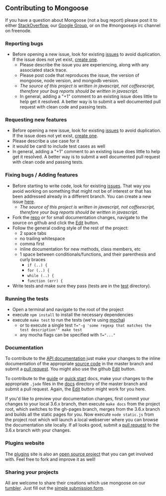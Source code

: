 ## Contributing to Mongoose

If you have a question about Mongoose (not a bug report) please post it to either [StackOverflow](http://stackoverflow.com/questions/tagged/mongoose), our [Google Group](http://groups.google.com/group/mongoose-orm), or on the #mongoosejs irc channel on freenode.

### Reporting bugs

- Before opening a new issue, look for existing [issues](https://github.com/learnboost/mongoose/issues) to avoid duplication. If the issue does not yet exist, [create one](https://github.com/learnboost/mongoose/issues/new).
  - Please describe the issue you are experiencing, along with any associated stack trace.
  - Please post code that reproduces the issue, the version of mongoose, node version, and mongodb version.
  - _The source of this project is written in javascript, not coffeescript, therefore your bug reports should be written in javascript_. 
  - In general, adding a "+1" comment to an existing issue does little to help get it resolved. A better way is to submit a well documented pull request with clean code and passing tests.

### Requesting new features

- Before opening a new issue, look for existing [issues](https://github.com/learnboost/mongoose/issues) to avoid duplication. If the issue does not yet exist, [create one](https://github.com/learnboost/mongoose/issues/new).
- Please describe a use case for it
- it would be cardl to include test cases as well
- In general, adding a "+1" comment to an existing issue does little to help get it resolved. A better way is to submit a well documented pull request with clean code and passing tests.

### Fixing bugs / Adding features

- Before starting to write code, look for existing [issues](https://github.com/learnboost/mongoose/issues). That way you avoid working on something that might not be of interest or that has been addressed already in a different branch. You can create a new issue [here](https://github.com/learnboost/mongoose/issues/new).
  - _The source of this project is written in javascript, not coffeescript, therefore your bug reports should be written in javascript_. 
- Fork the [repo](https://github.com/learnboost/mongoose) _or_ for small documentation changes, navigate to the source on github and click the [Edit](https://github.com/blog/844-forking-with-the-edit-button) button.
- Follow the general coding style of the rest of the project:
  - 2 space tabs
  - no trailing whitespace
  - comma first
  - inline documentation for new methods, class members, etc
  - 1 space between conditionals/functions, and their parenthesis and curly braces
    - `if (..) {`
    - `for (..) {`
    - `while (..) {`
    - `function (err) {`
- Write tests and make sure they pass (tests are in the [test](https://github.com/LearnBoost/mongoose/tree/master/test) directory).

### Running the tests
- Open a terminal and navigate to the root of the project
- execute `npm install` to install the necessary dependencies
- execute `make test` to run the tests (we're using [mocha](http://visionmedia.github.com/mocha/))
  - or to execute a single test `T="-g 'some regexp that matches the test description'" make test`
  - any mocha flags can be specified with `T="..."`

### Documentation

To contribute to the [API documentation](http://mongoosejs.com/docs/api.html) just make your changes to the inline documentation of the appropriate [source code](https://github.com/LearnBoost/mongoose/tree/master/lib) in the master branch and submit a [pull request](https://help.github.com/articles/using-pull-requests/). You might also use the github [Edit](https://github.com/blog/844-forking-with-the-edit-button) button.

To contribute to the [guide](http://mongoosejs.com/docs/guide.html) or [quick start](http://mongoosejs.com/docs/index.html) docs, make your changes to the appropriate `.jade` files in the [docs](https://github.com/LearnBoost/mongoose/tree/master/docs) directory of the master branch and submit a pull request. Again, the [Edit](https://github.com/blog/844-forking-with-the-edit-button) button might work for you here.

If you'd like to preview your documentation changes, first commit your changes to your local 3.6.x branch, then execute `make docs` from the project root, which switches to the gh-pages branch, merges from the 3.6.x branch and builds all the static pages for you. Now execute `node static.js` from the project root which will launch a local webserver where you can browse the documentation site locally. If all looks good, submit a [pull request](https://help.github.com/articles/using-pull-requests/) to the 3.6.x branch with your changes.

### Plugins website

The [plugins](http://plugins.mongoosejs.com/) site is also an [open source project](https://github.com/aheckmann/mongooseplugins) that you can get involved with. Feel free to fork and improve it as well!

### Sharing your projects

All are welcome to share their creations which use mongoose on our [tumbler](http://mongoosejs.tumblr.com/). Just fill out the [simple submission form](http://mongoosejs.tumblr.com/submit).
